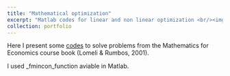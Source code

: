 ```yaml
---
title: "Mathematical optimization"
excerpt: "Matlab codes for linear and non linear optimization <br/><img src='/images/optim.png' alt="isolated" width="200">"
collection: portfolio
---
```


Here I present some [codes](https://github.com/luisquispem/Mateco_4)  to solve problems from the Mathematics for Economics course book (Lomeli & Rumbos, 2001).

I used _fmincon_function aviable in Matlab.
